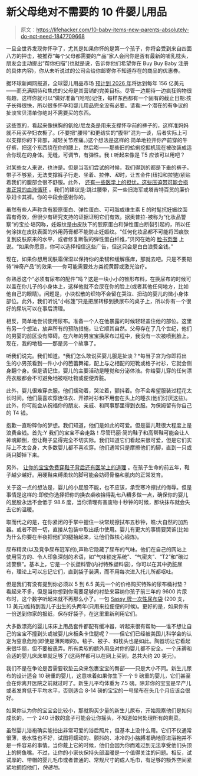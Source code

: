 # 新父母绝对不需要的 10 件婴儿用品

> 原文：<https://lifehacker.com/10-baby-items-new-parents-absolutely-do-not-need-1847709668>

一旦全世界发现你怀孕了，尤其是如果你怀的是第一个孩子，你将会受到来自四面八方的抨击，被推荐“每个父母都需要的产品”家人会问你是否有最新的哺乳枕头，朋友会主动提出“帮你扫描”(也就是说，告诉你他们希望你在 Buy Buy Baby 注册的具体内容)，你从未听说过的公司会给你邮寄你不知道存在的商品的优惠券。

据环球新闻网报道，全球婴儿用品市场 [预计到 2026 年](https://www.globenewswire.com/news-release/2021/06/23/2251805/0/en/Global-Baby-Products-Market-to-Reach-15-6-Billion-by-2026.html)将达到每年 156 亿美元——而充满期待和焦虑的父母是其营销的完美目标。尽管一边期待一边疯狂购物很有趣，这样你就可以“做好准备”(哈哈)记住，每样东西都有一个固有的截止日期:孩子长得很快，所以很多怀孕和婴儿用品完全没有必要。请看:一个潜在的有争议的扯淡宝贝清单你绝对不需要买的东西。

这些宽的，看起来像抹胸的氨纶/尼龙条是用来支撑怀孕前的裤子的，这样准妈妈就不用买孕妇衣橱了。(不要把“腰带”和更结实的“腹带”混为一谈，后者实际上可以支撑你的下背部，减轻关节疼痛。)这个想法是这样的:简单地拉开你产前穿的牛仔裤，把这个东西绕在你的腰上，然后嘭——那些旧的蛤蜊挖掘机现在被改装成适合你现在的身体。无缝，可调节，有弹性。我 t 听起来像是 T5 应该可以用吧？

对某些女人来说，也许是。但是当我们尝试的时候，我们得到的都是下垂的裤子。带子不够紧，无法支撑裤子行走、坐着、拉伸、*和*时，让五金件(纽扣和拉链)紧贴着我们的腹部会很不舒服。此外， [还有一些医学上的担忧，这些压迫带可能会损害正常的血液循环](https://srchealth.com/blogs/news/the-good-the-bad-and-the-ugly-of-belly-belts-maternity-belts-and-pregnancy-belts) 。我们的建议是:跳过腰带，买一些旧海军或塔吉特百货的廉价孕妇卡其裤。你的中段会感谢你的。

虽然有些人声称含有胶原蛋白、弹性蛋白、可可脂或维生素 E 的时髦抗妊娠纹面霜有奇效，但很少有研究支持的证据证明它们有效。据奥普拉-被称为“化妆品警察”的宝拉·培冈称，妊娠纹是由皮肤下的胶原蛋白和弹性蛋白断裂引起的，所以任何涂抹在皮肤表面的外用药膏都不能防止妊娠纹。“任何化妆品都不可能将凹痕恢复到皮肤原来的水平，或者修复断裂的弹性蛋白纤维，”贝冈在她的 [脸书页面](https://www.facebook.com/PaulasChoice.Inc/posts/do-stretch-mark-creams-or-treatments-really-workstretch-marks-occur-when-skin-is/10150690763919004/) 上说。“如果你愿意，你可以选择相信这些广告，但这只会是白白浪费金钱。”

现在，如果你想用润肤霜保湿以保持你的柔韧和缓解瘙痒，那就去吧。只是不要期待“神奇产品”的效果——你可能需要处方类视黄醇或激光治疗。

你熟悉这个“必须有尿布的配件”吗？这是一块小小的锥形布料，在换尿布的时候可以盖在你儿子的小身体上，这样他就不会尿在你的脸上(或者其他任何地方，比如他自己的眼睛)。问题是，小块松散的织物不会留在哭泣、扭动的婴儿的微小身体部位。此外，我们听说“小帐篷”只是把尿转移到换尿布的桌子上，所以你有一个很好的尿坑可以在事后清理。

相反，简单地尝试使用尿布。准备一个人在他暴露的时候轻轻盖住他的部位。这里有另一个想法，放弃所有的预防措施，让它顺其自然。父母存在了几个世纪，他们的男婴的前区没有障碍。在六年的男宝宝换尿布过程中，我没有一次被喷到脸上。现在，我的地毯——那是另一个故事了。

听我们说完。我们知道。*我们怎么敢说买婴儿服是扯淡？*每当子宫为你即将出生的小男孩看到一件小小的芭蕾舞裙，配上与之相配的短靴或格子衬衫，它就会侧身翻个身。但是请记住，婴儿的主要活动是睡觉和分泌体液。你给婴儿穿的任何漂亮衣服都会不可避免地被呕吐物或便便弄脏。

此外，婴儿很难穿衣服。他们蠕动着，哭泣着，颤抖着。你不会希望服装过程花太长时间。他们最喜欢穿连体衣、开襟衬衫和不用套在头上的睡衣(他们讨厌这些)。此外，你可能会从祝福你的朋友、亲戚、和同事那里得到衣服。为保姆留有你自己的 T4 钱。

抱歉一直粉碎你的梦想。我们知道，他们是如此的可爱。但是婴儿鞋很大程度上是浪费金钱。首先:Y 我们的宝宝不会走路！尽管玛丽·简的鞋子和高帮鞋可能会让人神魂颠倒，但让鞋子显得完全不切实际。我们知道它们看起来很可爱，但是它们实际上不太合身，大多数婴儿都不喜欢穿。他们通常只是摩擦他们的脚，直到一只或两只脚掉下来。

另外， [让你的宝宝免费穿鞋子背后还有医学上的道理](https://news.sanfordhealth.org/childrens/should-your-baby-wear-shoes/) 。在孩子生命的前五年，鞋子越少越好。用硬鞋束缚柔软的脚可能会妨碍骨骼和肌肉的正常发育。

关于这一点的想法是，婴儿的小屁股不能，也不应该，承受寒冷擦拭的侮辱。但是事情是这样的:即使你选择~~把你的换衣桌收拾得乱七八糟~~多做一点，确保你的婴儿的屁股永远不会低于 98.6 度，当你清理有害废物十秒钟的时候，那块抹布就会失去它的温暖。

取而代之的是，在你紧闭的手掌中握住一块常规擦拭布五秒钟，瞧:大自然的加热器。或者不顾一切，直接从包装中取出纸巾使用。婴儿有更大的事情要哭诉(比如为什么你要在半夜把他们的腿抬起来，让他们做核心锻炼)。

尿布精灵(以及竞争尿布冠军的),声称它隐藏了尿布的气味。他们在自己的网站上使用官方的、令人印象深刻的术语，如“气味锁定系统”、“气密夹”、“T2”和“碳过滤警察”。基本上，它是一个长塑料管(内衬特殊塑料袋)，你可以在其中扔脏尿布，理论上可以忘记它们，直到袋子装满，而不用每次进入托儿所都呕吐。

但是我们有没有提到你必须以 5 到 6.5 美元一个的价格购买特殊的尿布桶衬垫？看起来不多，但是当你想到你需要足够的衬垫来容纳你孩子前三年的 9600 片尿布时，这个数字听起来就不再那么小了。一包 [Sassy 牌一次性尿布袋](https://www.amazon.com/Sassy-Disposable-Diaper-Sacks-400Count/dp/B07S385QYZ?asc_campaign=InlineText&asc_refurl=https://lifehacker.com/10-baby-items-new-parents-absolutely-do-not-need-1847709668&asc_source=&tag=kinjalifehackerlink-20) (200 支，13 美元)维持到我儿子出生的头两年(只用来拉便便的时候)。更好的是，如果你有一份送到你家的报纸，保存好袋子，在这里重新利用它们。

大多数漂亮的婴儿床床上用品套件都配有缓冲器，听起来很有帮助——谁不想让自己的宝宝不撞到头或被婴儿床板条卡住腿呢？——但它们已经被美国儿科学会的认定为窒息危险(即使是薄网眼的)。毯子、被子、和枕头也是如此。陶器坊让它看起来很华丽，但不要被愚弄。所有柔软的额外用品对你的婴儿都不安全。一个床褥和合适的婴儿床床单就足够了(这两样都可以在网上买到，总共大约 20 美元)。

我们不是在争论是否需要软垫云朵来包裹宝宝的臀部——只是大小不同。新生儿尿布的设计适合 10 磅重的婴儿，这意味着如果你生下一个 9 磅重的婴儿，它们甚至会在你离开医院之前就过时了。新生儿平均体重为 7.5 磅。除非你的宝宝是早产儿或者发育低于平均水平，否则适合 8-14 磅的宝宝的一号尿布在头几个月应该会很好。

如果你认为你的宝宝会比较小，那就购买少量的新生儿尿布，开始观察他们是如何成长的。一个 240 计数的盒子可能会让你摇头，不知道如何处理所有的剩菜。

虽然婴儿浴袍确实能拍出非常可爱的浴后照片，但基本上没什么用。它们不仅通常很薄，吸水性也不好，试图将蠕动的、颤抖的、冰冷的小胳膊准确地穿进浴袍并不是一件容易的事情。当你戴上它的时候，他们会因为你而难过到无法享受他们头顶上的鳄鱼嘴。不过，让你的小家伙保持头部温暖是一个值得关注的问题。相反，试试厚的、带帽的婴儿毛巾或者普通的、常规尺寸的成人毛巾，有足够的额外空间紧紧地拥抱他们，*快速地*。